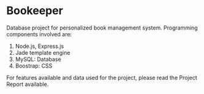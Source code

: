 # Bookeeper
Database project for personalized book management system.
Programming components involved are:
  1. Node.js, Express.js
  2. Jade template engine
  3. MySQL: Database
  4. Boostrap: CSS

For features available and data used for the project, please read the Project Report available.
